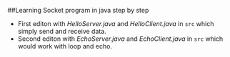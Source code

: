 ##Learning Socket program in java step by step

* First editon with *HelloServer.java* and *HelloClient.java* in `src` which simply send and receive data.
* Second editon with *EchoServer.java* and *EchoClient.java* in `src` which would work with loop and echo. 
